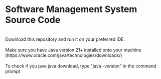 # Software Management System Source Code
<br>
Download this repository and run it on your preferred IDE.<br><br>
Make sure you have Java version 21+ installed onto your machine (https://www.oracle.com/java/technologies/downloads/)<br><br>
To check if you jave java download, type "java -version" in the command prompt 

